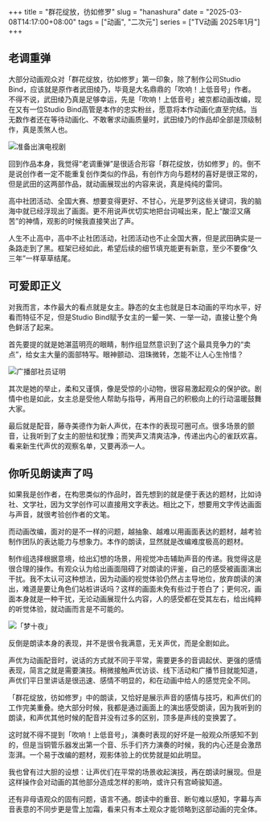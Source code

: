 +++
title = "群花绽放，彷如修罗"
slug = "hanashura"
date = "2025-03-08T14:17:00+08:00"
tags = ["动画", "二次元"]
series = ["TV动画 2025年1月"]
+++
## 老调重弹
大部分动画观众对「群花绽放，彷如修罗」第一印象，除了制作公司Studio Bind，应该就是原作者武田绫乃，毕竟是大名鼎鼎的「吹响！上低音号」作者。不得不说，武田绫乃真是足够幸运，先是「吹响！上低音号」被京都动画改编，现在又有一位Studio Bind高管是本作的忠实粉丝，愿意将本作动画化直至完结。当无数作者还在等待动画化、不敢奢求动画质量时，武田绫乃的作品却全部是顶级制作，真是羡煞人也。

![准备出演电视剧](01.avif "准备出演电视剧")

回到作品本身，我觉得“老调重弹”是很适合形容「群花绽放，彷如修罗」的。倒不是说创作者一定不能重复创作类似的作品，有创作方向与题材的喜好是很正常的，但是武田的这两部作品，就动画展现出的内容来说，真是纯纯的雷同。

高中社团活动、全国大赛、想要变得更好、不甘心，光是罗列这些关键词，我的脑海中就已经浮现出了画面。更不用说声优切实地把台词喊出来，配上“酸涩又痛苦”的神情，观影的时候我直接笑出了声。

人生不止高中，高中不止社团活动，社团活动也不止全国大赛，但是武田确实是一条路走到了黑。框架已经如此，希望后续的细节填充能更有新意，至少不要像“久三年”一样草草结尾。

## 可爱即正义
对我而言，本作最大的看点就是女主。静态的女主也就是日本动画的平均水平，好看而特征不足，但是Studio Bind赋予女主的一颦一笑、一举一动，直接让整个角色鲜活了起来。

首先要提的就是她湛蓝明亮的眼睛，制作组显然意识到了这个最具竞争力的“卖点”，给女主大量的面部特写。眼神颤动、泪珠微转，怎能不让人心生怜惜？

![广播部社员证明](02.avif "广播部社员证明")

其次是她的举止，柔和又谨慎，像是受惊的小动物，很容易激起观众的保护欲。剧情中也是如此，女主总是受他人帮助与指导，再用自己的积极向上的行动温暖鼓舞大家。

最后就是配音，藤寺美德作为新人声优，在本作的表现可圈可点。很多场景的颤音，让我听到了女主的胆怯和犹豫；而笑声又清爽洁净，传递出内心的雀跃欢喜。看来新生代声优的观察名单，又要再添一人。

## 你听见朗读声了吗
如果我是创作者，在构思类似的作品时，首先想到的就是便于表达的题材，比如诗社、文学社，因为文学创作可以直接用文字表达。相比之下，想要用文字传达画面与声音，就很考验创作者的文笔。

而动画改编，面对的是不一样的问题，越抽象、越难以用画面表达的题材，越考验制作团队的表达能力与想象力。本作的朗读，显然就是改编难度极高的题材。

制作组选择根据意境，给出幻想的场景，用视觉冲击辅助声音的传递。我觉得这是很合理的操作。有观众认为给出画面阻碍了对朗读的评鉴，自己的感受被画面演出干扰。我不太认可这种想法，因为动画的视觉体验仍然占主导地位，放弃朗读的演出，难道是要让角色们站桩讲话吗？这样的画面未免有些过于苍白了；更何况，画面本身就是一种干扰，无论动画展现什么内容，人的感受都在受其左右，给出纯粹的听觉体验，就动画而言是不可能的。

![「梦十夜」](03.avif "「梦十夜」")

反倒是朗读本身的表现，并不是很令我满意，无关声优，而是全剧如此。

声优为动画配音时，说话的方式就不同于平常，需要更多的音调起伏、更强的感情表现，简言之就是需要演技。稍微接触声优访谈、线下活动和广播节目就能知道，声优们平日里讲话是很迅速、感情不明显的，和在动画中给人的感觉完全不同。

「群花绽放，彷如修罗」中的朗读，又恰好是展示声音的感情与技巧，和声优们的工作完美重叠。绝大部分时候，我都是通过画面上的演出感受朗读，因为我听到的朗读，和声优其他时候的配音并没有过多的区别，顶多是声线的变换罢了。

这时就不得不提到「吹响！上低音号」，演奏时表现的好坏是一般观众所感知不到的，但是当铜管乐器发出第一个音、乐手们齐力演奏的时候，我的内心还是会激昂澎湃。一个易于改编的题材，观影体验上的优势就是如此明显。

我也曾有过大胆的设想：让声优们在平常的场景收起演技，再在朗读时展现。但是这样操作会对动画的其他部分造成怎样的影响，或许只有宫崎骏知道。

还有非母语观众的固有问题，语言不通。朗读中的重音、断句难以感知，字幕与声音表意的不同步更是雪上加霜，看来只有本土观众才能领略到这部动画的完全体。
